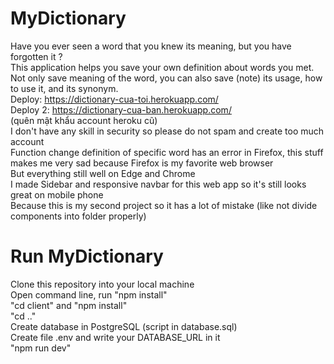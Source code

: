 # MyDictionary
Have you ever seen a word that you knew its meaning, but you have forgotten it ?<br/>
This application helps you save your own definition about words you met.<br/>
Not only save meaning of the word, you can also save (note) its usage, how to use it, and its synonym.<br/>
Deploy: https://dictionary-cua-toi.herokuapp.com/ <br/>
Deploy 2: https://dictionary-cua-ban.herokuapp.com/ <br/> (quên mật khẩu account heroku cũ)<br/>
I don't have any skill in security so please do not spam and create too much account <br/>
Function change definition of specific word has an error in Firefox, this stuff makes me very sad because Firefox is my favorite web browser<br/>
But everything still well on Edge and Chrome<br/>
I made Sidebar and responsive navbar for this web app so it's still looks great on mobile phone<br/>
Because this is my second project so it has a lot of mistake (like not divide components into folder properly)<br/>

# Run MyDictionary
Clone this repository into your local machine<br/>
Open command line, run "npm install"<br/>
"cd client" and "npm install"<br/>
"cd .."<br/>
Create database in PostgreSQL (script in database.sql)<br/>
Create file .env and write your DATABASE_URL in it<br/>
"npm run dev"<br/>
